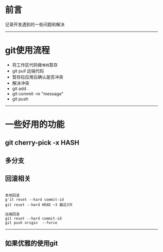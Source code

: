 # 前言
记录开发遇到的一些问题和解决
***
# git使用流程
- 将工作区代码做`堆栈`暂存
- git pull 远端代码
- 暂存拉应用后确认是否冲突
- 解决冲突
- git add .
- git commit -m "message"
- git push 
***
# 一些好用的功能
## git cherry-pick -x HASH
## 多分支

## 回滚相关
```

本地回滚 
g'it reset --hard commit-id
git reset --hard HEAD ~3 最近3次 

远端回滚
git reset --hard commit-id 
git push origin  --force
```
***
## 如果优雅的使用git